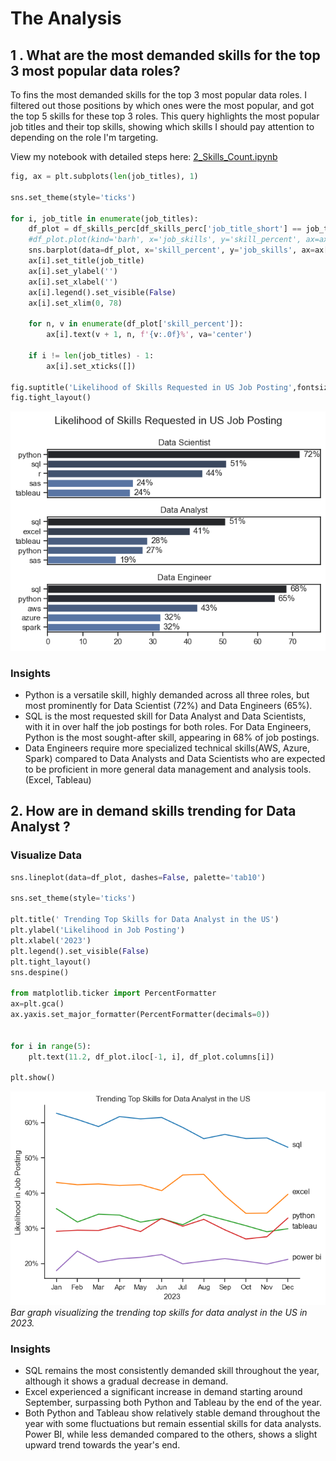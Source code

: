 # The Analysis

## 1 . What are the most demanded skills for the top 3 most popular data roles?

To fins the most demanded skills for the top 3 most popular data roles. I filtered out those positions by which ones were the most popular, and got the top 5 skills for these top 3 roles. This query highlights the most popular job titles and their top skills, showing which skills I should pay attention to depending on the role I'm targeting.

View my notebook with detailed steps here:
[2_Skills_Count.ipynb]()

```python
fig, ax = plt.subplots(len(job_titles), 1)

sns.set_theme(style='ticks')

for i, job_title in enumerate(job_titles):
    df_plot = df_skills_perc[df_skills_perc['job_title_short'] == job_title].head(5)
    #df_plot.plot(kind='barh', x='job_skills', y='skill_percent', ax=ax[i], title=job_title)
    sns.barplot(data=df_plot, x='skill_percent', y='job_skills', ax=ax[i], hue='skill_count', palette='dark:b_r')
    ax[i].set_title(job_title)
    ax[i].set_ylabel('')
    ax[i].set_xlabel('')
    ax[i].legend().set_visible(False)
    ax[i].set_xlim(0, 78)

    for n, v in enumerate(df_plot['skill_percent']):
        ax[i].text(v + 1, n, f'{v:.0f}%', va='center')
    
    if i != len(job_titles) - 1:
        ax[i].set_xticks([])

fig.suptitle('Likelihood of Skills Requested in US Job Posting',fontsize=15)   
fig.tight_layout()
```
![Visualization of Top Skills' for Data Nerds](Images/skill_demand_all_data_roles.png)

### Insights
- Python is a versatile skill, highly demanded across all three roles, but most prominently for Data Scientist (72%) and Data Engineers (65%).
- SQL is the most requested skill for Data Analyst and Data Scientists, with it in over half the job postings for both roles. For Data Engineers, Python is the most sought-after skill, appearing in 68% of job postings. 
- Data Engineers require more specialized technical skills(AWS, Azure, Spark) compared to Data Analysts and Data Scientists who are expected to be proficient in more general data management and analysis tools. (Excel, Tableau)

## 2. How are in demand skills trending for Data Analyst ? 
### Visualize Data

```python
sns.lineplot(data=df_plot, dashes=False, palette='tab10')

sns.set_theme(style='ticks')

plt.title(' Trending Top Skills for Data Analyst in the US')
plt.ylabel('Likelihood in Job Posting')
plt.xlabel('2023')
plt.legend().set_visible(False)
plt.tight_layout()
sns.despine()

from matplotlib.ticker import PercentFormatter
ax=plt.gca()
ax.yaxis.set_major_formatter(PercentFormatter(decimals=0))


for i in range(5):
    plt.text(11.2, df_plot.iloc[-1, i], df_plot.columns[i])
 
plt.show() 
```
![Trending Top Skills For Data Analyst in the US](Images/skill_trend_DA.png)
*Bar graph visualizing the trending top skills for data analyst in the US in 2023.*

### Insights
- SQL remains the most consistently demanded skill throughout the year, although it shows a gradual decrease in demand.
- Excel experienced a significant increase in demand starting around September, surpassing both Python and Tableau by the end of the year.
- Both Python and Tableau show relatively stable demand throughout the year with some fluctuations but remain essential skills for data analysts. Power BI, while less demanded compared to the others, shows a slight upward trend towards the year's end.
